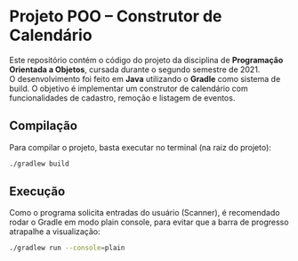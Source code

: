 # Projeto POO – Construtor de Calendário

Este repositório contém o código do projeto da disciplina de **Programação Orientada a Objetos**, cursada durante o segundo semestre de 2021.  
O desenvolvimento foi feito em **Java** utilizando o **Gradle** como sistema de build.
O objetivo é implementar um construtor de calendário com funcionalidades de cadastro, remoção e listagem de eventos.

## Compilação

Para compilar o projeto, basta executar no terminal (na raiz do projeto):

```bash
./gradlew build
```

## Execução

Como o programa solicita entradas do usuário (Scanner), é recomendado rodar o Gradle em modo plain console, para evitar que a barra de progresso atrapalhe a visualização:

```bash
./gradlew run --console=plain
```